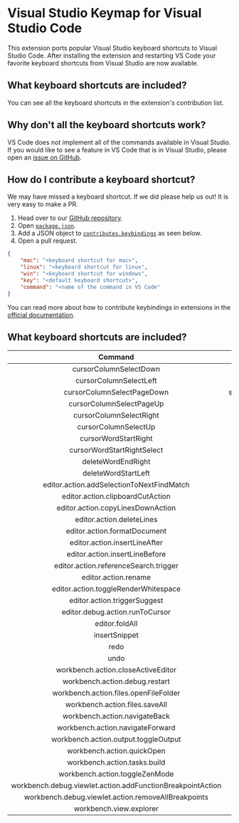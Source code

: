 # Visual Studio Keymap for Visual Studio Code

This extension ports popular Visual Studio keyboard shortcuts to Visual Studio Code. After installing the extension and restarting VS Code your favorite keyboard shortcuts from Visual Studio are now available. 

## What keyboard shortcuts are included?

You can see all the keyboard shortcuts in the extension's contribution list. 


## Why don't all the keyboard shortcuts work? 

VS Code does not implement all of the commands available in Visual Studio. If you would like to see a feature in VS Code that is in Visual Studio, please open an [issue on GitHub](https://github.com/Microsoft/vscode/issues/new). 

## How do I contribute a keyboard shortcut?

We may have missed a keyboard shortcut. If we did please help us out! It is very easy to make a PR. 

1. Head over to our [GitHub repository](https://github.com/rebornix/vscode-vs-keybindings). 
2. Open [`package.json`](https://github.com/rebornix/vscode-vs-keybindings/blob/master/package.json). 
3. Add a JSON object to [`contributes.keybindings`](https://github.com/rebornix/vscode-vs-keybindings/blob/master/package.json#L26) as seen below. 
4. Open a pull request. 

```json
{
    "mac": "<keyboard shortcut for mac>",
    "linux": "<keyboard shortcut for linux",
    "win": "<keyboard shortcut for windows",
    "key": "<default keyboard shortcut>",
    "command": "<name of the command in VS Code"
}
```

You can read more about how to contribute keybindings in extensions in the [official documentation](http://code.visualstudio.com/docs/extensionAPI/extension-points#_contributeskeybindings). 

## What keyboard shortcuts are included?

| Command | Key |
| :---------: | :---------: |
|cursorColumnSelectDown|shift+alt+down|
|cursorColumnSelectLeft|shift+alt+left|
|cursorColumnSelectPageDown|shift+alt+pagedown|
|cursorColumnSelectPageUp|shift+alt+pageup|
|cursorColumnSelectRight|shift+alt+right|
|cursorColumnSelectUp|shift+alt+up|
|cursorWordStartRight|ctrl+right|
|cursorWordStartRightSelect|ctrl+shift+right|
|deleteWordEndRight|ctrl+delete|
|deleteWordStartLeft|ctrl+backspace|
|editor.action.addSelectionToNextFindMatch|ctrl+w|
|editor.action.clipboardCutAction|ctrl+l|
|editor.action.copyLinesDownAction|ctrl+d|
|editor.action.deleteLines|ctrl+shift+l|
|editor.action.formatDocument|ctrl+kctrl+d|
|editor.action.insertLineAfter|shift+enter|
|editor.action.insertLineBefore|ctrl+enter|
|editor.action.referenceSearch.trigger|alt+f12|
|editor.action.rename|ctrl+rctrl+r|
|editor.action.toggleRenderWhitespace|ctrl+rctrl+w|
|editor.action.triggerSuggest|ctrl+alt+space|
|editor.debug.action.runToCursor|ctrl+f10|
|editor.foldAll|ctrl+kctrl+m|
|insertSnippet|ctrl+kctrl+x|
|redo|ctrl+y|
|undo|alt+space|
|workbench.action.closeActiveEditor|ctrl+f4|
|workbench.action.debug.restart|ctrl+shift+f5|
|workbench.action.files.openFileFolder|ctrl+shift+g|
|workbench.action.files.saveAll|ctrl+shift+s|
|workbench.action.navigateBack|ctrl+-|
|workbench.action.navigateForward|ctrl+shift+-|
|workbench.action.output.toggleOutput|ctrl+alt+o|
|workbench.action.quickOpen|ctrl+|
|workbench.action.tasks.build|ctrl+shift+b|
|workbench.action.toggleZenMode|shift+alt+enter|
|workbench.debug.viewlet.action.addFunctionBreakpointAction|ctrl+b|
|workbench.debug.viewlet.action.removeAllBreakpoints|ctrl+shift+f9|
|workbench.view.explorer|ctrl+alt+l|




